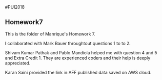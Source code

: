 #PUI2018
## Homework7

This is the folder of Manrique's Homework 7.

I collaborated with Mark Bauer throughtout questions 1 to to 2.

Shivam Kumar Pathak and Pablo Mandiola helped me with question 4 and 5 and Extra Credit 1. They are experienced coders and their help is deeply appreciated. 

Karan Saini provided the link in AFF published data saved on AWS cloud. 
